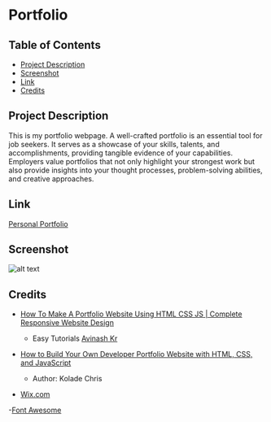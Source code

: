 # Portfolio

## Table of Contents
- [Project Description](#project-description)
- [Screenshot](#screenshot)
- [Link](#link)
- [Credits](#credits)

## Project Description
This is my portfolio webpage. A well-crafted portfolio is an essential tool for job seekers. It serves as a showcase of your skills, talents, and accomplishments, providing tangible evidence of your capabilities. Employers value portfolios that not only highlight your strongest work but also provide insights into your thought processes, problem-solving abilities, and creative approaches. 

## Link

[Personal Portfolio](https://hailin-ruan.github.io/Portfolio/)

## Screenshot

![alt text](portfolio.png)

## Credits

- [How To Make A Portfolio Website Using HTML CSS JS | Complete Responsive Website Design](https://www.youtube.com/watch?v=0YFrGy_mzjY&ab_channel=EasyTutorials)
  - Easy Tutorials [Avinash Kr](https://www.youtube.com/@EasyTutorialsVideo)

- [How to Build Your Own Developer Portfolio Website with HTML, CSS, and JavaScript](https://www.freecodecamp.org/news/how-to-build-a-developer-portfolio-website/)
  - Author: Kolade Chris

- [Wix.com](https://www.wix.com/)

-[Font Awesome](https://fontawesome.com/)
